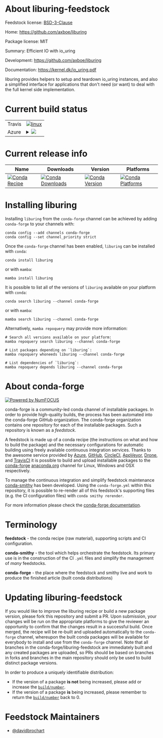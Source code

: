 About liburing-feedstock
========================

Feedstock license: [BSD-3-Clause](https://github.com/conda-forge/liburing-feedstock/blob/main/LICENSE.txt)

Home: https://github.com/axboe/liburing

Package license: MIT

Summary: Efficient IO with io_uring

Development: https://github.com/axboe/liburing

Documentation: https://kernel.dk/io_uring.pdf

liburing provides helpers to setup and teardown io_uring instances, and
also a simplified interface for applications that don't need (or want) to
deal with the full kernel side implementation.


Current build status
====================


<table><tr>
    <td>Travis</td>
    <td>
      <a href="https://app.travis-ci.com/conda-forge/liburing-feedstock">
        <img alt="linux" src="https://img.shields.io/travis/com/conda-forge/liburing-feedstock/main.svg?label=Linux">
      </a>
    </td>
  </tr>
    
  <tr>
    <td>Azure</td>
    <td>
      <details>
        <summary>
          <a href="https://dev.azure.com/conda-forge/feedstock-builds/_build/latest?definitionId=21784&branchName=main">
            <img src="https://dev.azure.com/conda-forge/feedstock-builds/_apis/build/status/liburing-feedstock?branchName=main">
          </a>
        </summary>
        <table>
          <thead><tr><th>Variant</th><th>Status</th></tr></thead>
          <tbody><tr>
              <td>linux_64</td>
              <td>
                <a href="https://dev.azure.com/conda-forge/feedstock-builds/_build/latest?definitionId=21784&branchName=main">
                  <img src="https://dev.azure.com/conda-forge/feedstock-builds/_apis/build/status/liburing-feedstock?branchName=main&jobName=linux&configuration=linux%20linux_64_" alt="variant">
                </a>
              </td>
            </tr><tr>
              <td>linux_aarch64</td>
              <td>
                <a href="https://dev.azure.com/conda-forge/feedstock-builds/_build/latest?definitionId=21784&branchName=main">
                  <img src="https://dev.azure.com/conda-forge/feedstock-builds/_apis/build/status/liburing-feedstock?branchName=main&jobName=linux&configuration=linux%20linux_aarch64_" alt="variant">
                </a>
              </td>
            </tr><tr>
              <td>linux_ppc64le</td>
              <td>
                <a href="https://dev.azure.com/conda-forge/feedstock-builds/_build/latest?definitionId=21784&branchName=main">
                  <img src="https://dev.azure.com/conda-forge/feedstock-builds/_apis/build/status/liburing-feedstock?branchName=main&jobName=linux&configuration=linux%20linux_ppc64le_" alt="variant">
                </a>
              </td>
            </tr>
          </tbody>
        </table>
      </details>
    </td>
  </tr>
</table>

Current release info
====================

| Name | Downloads | Version | Platforms |
| --- | --- | --- | --- |
| [![Conda Recipe](https://img.shields.io/badge/recipe-liburing-green.svg)](https://anaconda.org/conda-forge/liburing) | [![Conda Downloads](https://img.shields.io/conda/dn/conda-forge/liburing.svg)](https://anaconda.org/conda-forge/liburing) | [![Conda Version](https://img.shields.io/conda/vn/conda-forge/liburing.svg)](https://anaconda.org/conda-forge/liburing) | [![Conda Platforms](https://img.shields.io/conda/pn/conda-forge/liburing.svg)](https://anaconda.org/conda-forge/liburing) |

Installing liburing
===================

Installing `liburing` from the `conda-forge` channel can be achieved by adding `conda-forge` to your channels with:

```
conda config --add channels conda-forge
conda config --set channel_priority strict
```

Once the `conda-forge` channel has been enabled, `liburing` can be installed with `conda`:

```
conda install liburing
```

or with `mamba`:

```
mamba install liburing
```

It is possible to list all of the versions of `liburing` available on your platform with `conda`:

```
conda search liburing --channel conda-forge
```

or with `mamba`:

```
mamba search liburing --channel conda-forge
```

Alternatively, `mamba repoquery` may provide more information:

```
# Search all versions available on your platform:
mamba repoquery search liburing --channel conda-forge

# List packages depending on `liburing`:
mamba repoquery whoneeds liburing --channel conda-forge

# List dependencies of `liburing`:
mamba repoquery depends liburing --channel conda-forge
```


About conda-forge
=================

[![Powered by
NumFOCUS](https://img.shields.io/badge/powered%20by-NumFOCUS-orange.svg?style=flat&colorA=E1523D&colorB=007D8A)](https://numfocus.org)

conda-forge is a community-led conda channel of installable packages.
In order to provide high-quality builds, the process has been automated into the
conda-forge GitHub organization. The conda-forge organization contains one repository
for each of the installable packages. Such a repository is known as a *feedstock*.

A feedstock is made up of a conda recipe (the instructions on what and how to build
the package) and the necessary configurations for automatic building using freely
available continuous integration services. Thanks to the awesome service provided by
[Azure](https://azure.microsoft.com/en-us/services/devops/), [GitHub](https://github.com/),
[CircleCI](https://circleci.com/), [AppVeyor](https://www.appveyor.com/),
[Drone](https://cloud.drone.io/welcome), and [TravisCI](https://travis-ci.com/)
it is possible to build and upload installable packages to the
[conda-forge](https://anaconda.org/conda-forge) [anaconda.org](https://anaconda.org/)
channel for Linux, Windows and OSX respectively.

To manage the continuous integration and simplify feedstock maintenance
[conda-smithy](https://github.com/conda-forge/conda-smithy) has been developed.
Using the ``conda-forge.yml`` within this repository, it is possible to re-render all of
this feedstock's supporting files (e.g. the CI configuration files) with ``conda smithy rerender``.

For more information please check the [conda-forge documentation](https://conda-forge.org/docs/).

Terminology
===========

**feedstock** - the conda recipe (raw material), supporting scripts and CI configuration.

**conda-smithy** - the tool which helps orchestrate the feedstock.
                   Its primary use is in the construction of the CI ``.yml`` files
                   and simplify the management of *many* feedstocks.

**conda-forge** - the place where the feedstock and smithy live and work to
                  produce the finished article (built conda distributions)


Updating liburing-feedstock
===========================

If you would like to improve the liburing recipe or build a new
package version, please fork this repository and submit a PR. Upon submission,
your changes will be run on the appropriate platforms to give the reviewer an
opportunity to confirm that the changes result in a successful build. Once
merged, the recipe will be re-built and uploaded automatically to the
`conda-forge` channel, whereupon the built conda packages will be available for
everybody to install and use from the `conda-forge` channel.
Note that all branches in the conda-forge/liburing-feedstock are
immediately built and any created packages are uploaded, so PRs should be based
on branches in forks and branches in the main repository should only be used to
build distinct package versions.

In order to produce a uniquely identifiable distribution:
 * If the version of a package **is not** being increased, please add or increase
   the [``build/number``](https://docs.conda.io/projects/conda-build/en/latest/resources/define-metadata.html#build-number-and-string).
 * If the version of a package **is** being increased, please remember to return
   the [``build/number``](https://docs.conda.io/projects/conda-build/en/latest/resources/define-metadata.html#build-number-and-string)
   back to 0.

Feedstock Maintainers
=====================

* [@davidbrochart](https://github.com/davidbrochart/)

